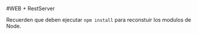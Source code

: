 #WEB + RestServer

Recuerden que deben ejecutar ```npm install``` para reconstuir los modulos de Node.